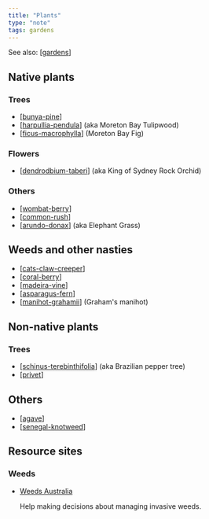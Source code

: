```yaml
---
title: "Plants"
type: "note"
tags: gardens
---
```


See also: [[gardens]]

## Native plants


### Trees

- [[bunya-pine]]
- [[harpullia-pendula]] (aka Moreton Bay Tulipwood)
- [[ficus-macrophylla]] (Moreton Bay Fig)

### Flowers

- [[dendrodbium-taberi]] (aka King of Sydney Rock Orchid)

### Others

- [[wombat-berry]]
- [[common-rush]]
- [[arundo-donax]] (aka Elephant Grass)

## Weeds and other nasties

- [[cats-claw-creeper]]
- [[coral-berry]]
- [[madeira-vine]]
- [[asparagus-fern]]
- [[manihot-grahamii]] (Graham's manihot)

## Non-native plants

### Trees

- [[schinus-terebinthifolia]] (aka Brazilian pepper tree)
- [[privet]]

## Others

- [[agave]]
- [[senegal-knotweed]]

## Resource sites

### Weeds

- [Weeds Australia](https://weeds.org.au/)

    Help making decisions about managing invasive weeds.




[//begin]: # "Autogenerated link references for markdown compatibility"
[gardens]: ../gardens "Gardens"
[bunya-pine]: bunya-pine "Bunya Pine"
[harpullia-pendula]: harpullia-pendula "Harpullia Pendula"
[ficus-macrophylla]: ficus-macrophylla "Ficus Macrophylla"
[dendrodbium-taberi]: dendrodbium-taberi "Dendrodbium taberi"
[wombat-berry]: wombat-berry "Wombat Berry"
[common-rush]: common-rush "Common Rush"
[arundo-donax]: arundo-donax "arundo-donax"
[cats-claw-creeper]: cats-claw-creeper "Cats claw creeper"
[coral-berry]: coral-berry "Coral Berry"
[madeira-vine]: madeira-vine "Madeira vine"
[asparagus-fern]: asparagus-fern "Climbing asparagus fern"
[manihot-grahamii]: manihot-grahamii "Manihot Grahamii"
[schinus-terebinthifolia]: schinus-terebinthifolia "Schinus Terebinthifolia"
[privet]: privet "Privet"
[agave]: agave "Agave"
[senegal-knotweed]: senegal-knotweed "Senegal knotweed"
[//end]: # "Autogenerated link references"